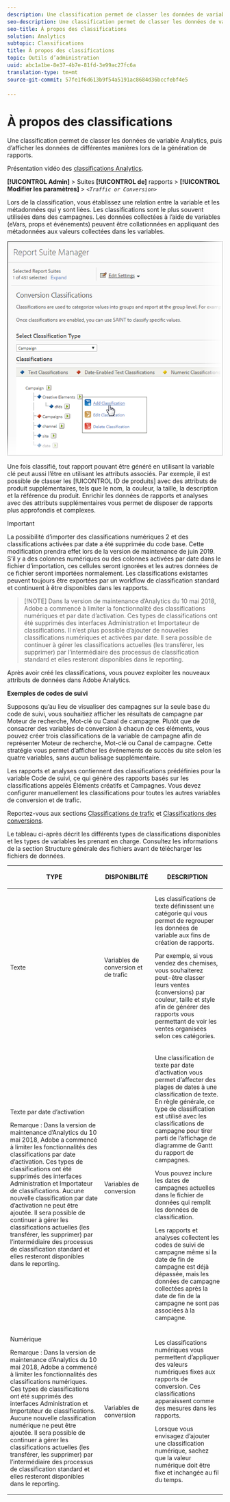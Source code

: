 ```yaml
---
description: Une classification permet de classer les données de variable Analytics, puis d’afficher les données de différentes manières lors de la génération de rapports.
seo-description: Une classification permet de classer les données de variable Analytics, puis d’afficher les données de différentes manières lors de la génération de rapports.
seo-title: À propos des classifications
solution: Analytics
subtopic: Classifications
title: À propos des classifications
topic: Outils d’administration
uuid: abc1a1be-8e37-4b7e-81fd-3e99ac27fc6a
translation-type: tm+mt
source-git-commit: 57fe1f6d613b9f54a5191ac8684d36bccfebf4e5

---
```



# À propos des classifications

Une classification permet de classer les données de variable Analytics, puis d’afficher les données de différentes manières lors de la génération de rapports.

Présentation vidéo des [classifications Analytics](https://video.tv.adobe.com/v/16853/?captions=fre_fr).

**[!UICONTROL Admin]** &gt; Suites **[!UICONTROL de]** rapports &gt; **[!UICONTROL Modifier les paramètres]** &gt; *`<Traffic or Conversion>`*

Lors de la classification, vous établissez une relation entre la variable et les métadonnées qui y sont liées. Les classifications sont le plus souvent utilisées dans des campagnes. Les données collectées à l’aide de variables (eVars, props et événements) peuvent être collationnées en appliquant des métadonnées aux valeurs collectées dans les variables.

![Infos étape](assets/sub_class_create.png)

Une fois classifié, tout rapport pouvant être généré en utilisant la variable clé peut aussi l’être en utilisant les attributs associés. Par exemple, il est possible de classer les [!UICONTROL ID de produits] avec des attributs de produit supplémentaires, tels que le nom, la couleur, la taille, la description et la référence du produit. Enrichir les données de rapports et analyses avec des attributs supplémentaires vous permet de disposer de rapports plus approfondis et complexes.

>[!IMPORTANT]
>
>La possibilité d’importer des classifications numériques 2 et des classifications activées par date a été supprimée du code base. Cette modification prendra effet lors de la version de maintenance de juin 2019. S’il y a des colonnes numériques ou des colonnes activées par date dans le fichier d’importation, ces cellules seront ignorées et les autres données de ce fichier seront importées normalement. Les classifications existantes peuvent toujours être exportées par un workflow de classification standard et continuent à être disponibles dans les rapports.

> [!NOTE] Dans la version de maintenance d’Analytics du 10 mai 2018, Adobe a commencé à limiter la fonctionnalité des classifications numériques et par date d’activation. Ces types de classifications ont été supprimés des interfaces Administration et Importateur de classifications. Il n’est plus possible d’ajouter de nouvelles classifications numériques et activées par date. Il sera possible de continuer à gérer les classifications actuelles (les transférer, les supprimer) par l’intermédiaire des processus de classification standard et elles resteront disponibles dans le reporting.

Après avoir créé les classifications, vous pouvez exploiter les nouveaux attributs de données dans Adobe Analytics.

**Exemples de codes de suivi**

Supposons qu’au lieu de visualiser des campagnes sur la seule base du code de suivi, vous souhaitiez afficher les résultats de campagne par Moteur de recherche, Mot-clé ou Canal de campagne. Plutôt que de consacrer des variables de conversion à chacun de ces éléments, vous pouvez créer trois classifications de la variable de campagne afin de représenter Moteur de recherche, Mot-clé ou Canal de campagne. Cette stratégie vous permet d’afficher les événements de succès du site selon les quatre variables, sans aucun balisage supplémentaire.

Les rapports et analyses contiennent des classifications prédéfinies pour la variable Code de suivi, ce qui génère des rapports basés sur les classifications appelés Éléments créatifs et Campagnes. Vous devez configurer manuellement les classifications pour toutes les autres variables de conversion et de trafic.

Reportez-vous aux sections [Classifications de trafic](/help/admin/admin/c-traffic-variables/traffic-classifications.md) et [Classifications des conversions](https://marketing.adobe.com/resources/help/en_US/reference/conversion_classifications.html).

Le tableau ci-après décrit les différents types de classifications disponibles et les types de variables les prenant en charge. Consultez les informations de la section Structure [](/help/components/c-classifications2/c-classifications-importer/c-saint-data-files.md) générale des fichiers avant de télécharger les fichiers de données.

<table id="table_279728C28D9C40EE832ACC9F211B5F17"> 
 <thead> 
  <tr> 
   <th colname="col1" class="entry"> <p>TYPE </p> </th> 
   <th colname="col2" class="entry"> <p>DISPONIBILITÉ </p> </th> 
   <th colname="col3" class="entry"> <p>DESCRIPTION </p> </th> 
  </tr> 
 </thead>
 <tbody> 
  <tr> 
   <td colname="col1"> <p> <span class="wintitle"> Texte</span> </p> </td> 
   <td colname="col2"> <p>Variables de conversion et de trafic </p> </td> 
   <td colname="col3"> <p>Les classifications de texte définissent une catégorie qui vous permet de regrouper les données de variable aux fins de création de rapports. </p> <p>Par exemple, si vous vendez des chemises, vous souhaiterez peut-être classer leurs ventes (conversions) par couleur, taille et style afin de générer des rapports vous permettant de voir les ventes organisées selon ces catégories. </p> </td> 
  </tr> 
  <tr> 
   <td colname="col1"> <p> <span class="wintitle"> Texte par date d’activation</span> </p> <p>Remarque :  Dans la version de maintenance d’Analytics du 10 mai 2018, Adobe a commencé à limiter les fonctionnalités des classifications par date d’activation. Ces types de classifications ont été supprimés des interfaces Administration et Importateur de classifications. Aucune nouvelle classification par date d’activation ne peut être ajoutée. Il sera possible de continuer à gérer les classifications actuelles (les transférer, les supprimer) par l’intermédiaire des processus de classification standard et elles resteront disponibles dans le reporting. </p> </td> 
   <td colname="col2"> <p>Variables de conversion </p> </td> 
   <td colname="col3"> <p>Une classification de texte par date d’activation vous permet d’affecter des plages de dates à une classification de texte. En règle générale, ce type de classification est utilisé avec les classifications de campagne pour tirer parti de l’affichage de diagramme de Gantt du rapport de <span class="wintitle">campagnes</span>. </p> <p>Vous pouvez inclure les dates de campagnes actuelles dans le fichier de données qui remplit les données de classification. </p> <p>Les rapports et analyses collectent les codes de suivi de campagne même si la date de fin de campagne est déjà dépassée, mais les données de campagne collectées après la date de fin de la campagne ne sont pas associées à la campagne. </p> </td> 
  </tr> 
  <tr> 
   <td colname="col1"> <p> <span class="wintitle"> Numérique</span> <p>Remarque :  Dans la version de maintenance d’Analytics du 10 mai 2018, Adobe a commencé à limiter les fonctionnalités des classifications numériques. Ces types de classifications ont été supprimés des interfaces Administration et Importateur de classifications. Aucune nouvelle classification numérique ne peut être ajoutée. Il sera possible de continuer à gérer les classifications actuelles (les transférer, les supprimer) par l’intermédiaire des processus de classification standard et elles resteront disponibles dans le reporting. </p> </p> </td> 
   <td colname="col2"> <p>Variables de conversion </p> </td> 
   <td colname="col3"> <p>Les classifications numériques vous permettent d’appliquer des valeurs numériques fixes aux rapports de <span class="wintitle">conversion</span>. Ces classifications apparaissent comme des mesures dans les rapports. </p> <p>Lorsque vous envisagez d’ajouter une classification <span class="wintitle">numérique</span>, sachez que la valeur numérique doit être fixe et inchangée au fil du temps. </p> </td> 
  </tr> 
 </tbody> 
</table>

